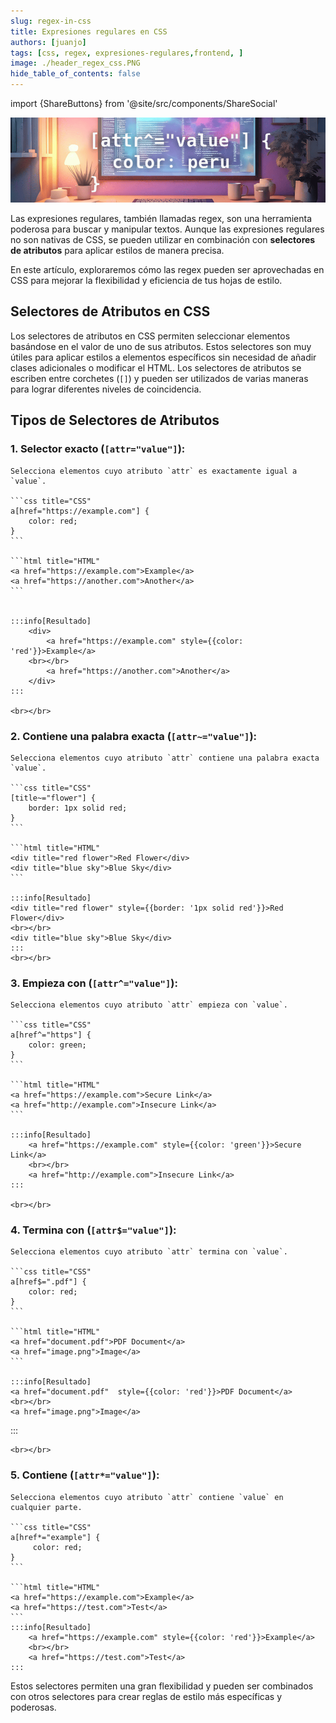 ```yaml
---
slug: regex-in-css
title: Expresiones regulares en CSS
authors: [juanjo]
tags: [css, regex, expresiones-regulares,frontend, ]
image: ./header_regex_css.PNG
hide_table_of_contents: false
---
```


import {ShareButtons} from '@site/src/components/ShareSocial'

![Regex in css](./header_regex_css.PNG)

Las expresiones regulares, también llamadas regex, son una herramienta poderosa para buscar y manipular textos. Aunque las expresiones regulares no son nativas de CSS, se pueden utilizar en combinación con **selectores de atributos** para aplicar estilos de manera precisa.

<!-- truncate -->

En este artículo, exploraremos cómo las regex pueden ser aprovechadas en CSS para mejorar la flexibilidad y eficiencia de tus hojas de estilo.

## Selectores de Atributos en CSS

Los selectores de atributos en CSS permiten seleccionar elementos basándose en el valor de uno de sus atributos. Estos selectores son muy útiles para aplicar estilos a elementos específicos sin necesidad de añadir clases adicionales o modificar el HTML. Los selectores de atributos se escriben entre corchetes (`[]`) y pueden ser utilizados de varias maneras para lograr diferentes niveles de coincidencia.

## Tipos de Selectores de Atributos

### 1. **Selector exacto (`[attr="value"]`)**:

    Selecciona elementos cuyo atributo `attr` es exactamente igual a `value`.

    ```css title="CSS"
    a[href="https://example.com"] {
        color: red;
    }
    ```

    ```html title="HTML"
    <a href="https://example.com">Example</a>
    <a href="https://another.com">Another</a>
    ```


    :::info[Resultado]
        <div>
            <a href="https://example.com" style={{color: 'red'}}>Example</a>
        <br></br>
            <a href="https://another.com">Another</a>
        </div>
    :::

    <br></br>

### 2. **Contiene una palabra exacta (`[attr~="value"]`)**:

    Selecciona elementos cuyo atributo `attr` contiene una palabra exacta `value`.

    ```css title="CSS"
    [title~="flower"] {
        border: 1px solid red;
    }
    ```

    ```html title="HTML"
    <div title="red flower">Red Flower</div>
    <div title="blue sky">Blue Sky</div>
    ```

    :::info[Resultado]
    <div title="red flower" style={{border: '1px solid red'}}>Red Flower</div>
    <br></br>
    <div title="blue sky">Blue Sky</div>
    :::
    <br></br>

### 3. **Empieza con (`[attr^="value"]`)**:

    Selecciona elementos cuyo atributo `attr` empieza con `value`.

    ```css title="CSS"
    a[href^="https"] {
        color: green;
    }
    ```

    ```html title="HTML"
    <a href="https://example.com">Secure Link</a>
    <a href="http://example.com">Insecure Link</a>
    ```

    :::info[Resultado]
        <a href="https://example.com" style={{color: 'green'}}>Secure Link</a>
        <br></br>
        <a href="http://example.com">Insecure Link</a>
    :::

    <br></br>

### 4. **Termina con (`[attr$="value"]`)**:

    Selecciona elementos cuyo atributo `attr` termina con `value`.

    ```css title="CSS"
    a[href$=".pdf"] {
        color: red;
    }
    ```

    ```html title="HTML"
    <a href="document.pdf">PDF Document</a>
    <a href="image.png">Image</a>
    ```

    :::info[Resultado]
    <a href="document.pdf"  style={{color: 'red'}}>PDF Document</a>
    <br></br>
    <a href="image.png">Image</a>

:::

    <br></br>

### 5. **Contiene (`[attr*="value"]`)**:

    Selecciona elementos cuyo atributo `attr` contiene `value` en cualquier parte.

    ```css title="CSS"
    a[href*="example"] {
         color: red;
    }
    ```

    ```html title="HTML"
    <a href="https://example.com">Example</a>
    <a href="https://test.com">Test</a>
    ```
    :::info[Resultado]
        <a href="https://example.com" style={{color: 'red'}}>Example</a>
        <br></br>
        <a href="https://test.com">Test</a>
    :::

Estos selectores permiten una gran flexibilidad y pueden ser combinados con otros selectores para crear reglas de estilo más específicas y poderosas.

<ShareButtons />